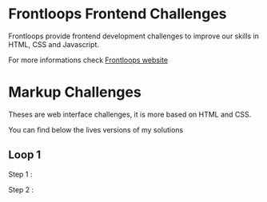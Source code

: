 # Frontloops Frontend Challenges

Frontloops provide frontend development challenges to improve our skills in HTML, CSS and Javascript.

For more informations check [Frontloops website](https://frontloops.io/)

# Markup Challenges

Theses are web interface challenges, it is more based on HTML and CSS.

You can find below the lives versions of my solutions

## Loop 1

Step 1 : 

Step 2 :